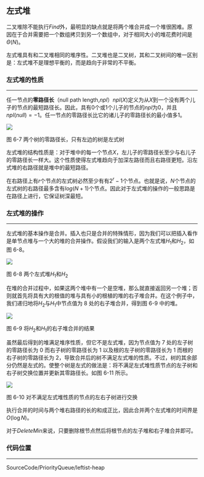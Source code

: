 <!-- @format -->

## 左式堆

二叉堆除不能执行$Find$外，最明显的缺点就是将两个堆合并成一个堆很困难。原因在于合并需要把一个数组拷贝到另一个数组中，对于相同大小的堆花费时间是$\Theta(N)$。

左式堆具有和二叉堆相同的堆序性。二叉堆也是二叉树，其和二叉树间的唯一区别是：左式堆不是理想平衡的，而是趋向于非常的不平衡。

### 左式堆的性质

---

任一节点的**零路径长**（null path length,$npl$）$npl(X)$定义为从$X$到一个没有两个儿子的节点的最短路径长。因此，具有$0$个或$1$个儿子的节点的$npl$为$0$，并且$npl(null)=-1$。任一节点的零路径长比它的诸儿子的零路径长的最小值多$1$。

<image src="../../../Assets/Images/ch6/6-7.png">

图 6-7 两个树的零路径长，只有左边的树是左式树

左式堆的结构性质是：对于堆中的每一个节点$X$，左儿子的零路径长至少与右儿子的零路径长一样大。这个性质使得左式堆趋向于加深左路径而且右路径更短。沿左式堆的右路径就是堆中的最短路径。

在右路径上有$r$个节点的左式树必然至少有有$2^r-1$个节点。也就是说，$N$个节点的左式树的右路径最多含有$log(N+1)$个节点。因此对于左式堆的操作的一般思路是在路径上进行，它保证树深最短。

### 左式堆的操作

---

左式堆的基本操作是合并。插入也只是合并的特殊情形，因为我们可以把插入看作是单节点堆与一个大的堆的合并操作。假设我们的输入是两个左式堆$H_1$和$H_2$，如图 6-8。

<image src="../../../Assets/Images/ch6/6-8.png">

图 6-8 两个左式堆$H_1$和$H_2$

在堆的合并过程中，如果这两个堆中有一个是空堆，那么就直接返回另一个堆；否则就首先将具有大的根值的堆与具有小的根植的堆的右子堆合并。在这个例子中，我们递归地将$H_2$与$H_1$中节点值为 8 处的右子堆合并，得到图 6-9 中的堆。

<image src="../../../Assets/Images/ch6/6-9.png">

图 6-9 将$H_2$和$H_1$的右子堆合并的结果

虽然最后得到的堆满足堆序性质，但它不是左式堆，因为节点值为 7 处的左子树的零路径长为 0 而右子树的零路径长为 1 以及根的左子树的零路径长为 1 而根的右子树的零路径长为 2，导致合并后的树不满足左式堆的性质。不过，树的其余部分仍然是左式的。使整个树是左式的做法是：将不满足左式堆性质节点的左子树和右子树交换位置并更新其零路径长。如图 6-11 所示。

<image src="../../../Assets/Images/ch6/6-10.png">

图 6-10 对不满足左式堆性质的节点的左右子树进行交换

执行合并的时间与两个堆右路径的长的和成正比，因此合并两个左式堆的时间界是$O(\log N)$。

对于$DeleteMin$来说，只要删除根节点然后将根节点的左子堆和右子堆合并即可。

### 代码位置

---

SourceCode/PriorityQueue/leftist-heap
